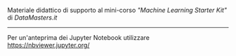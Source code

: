 Materiale didattico di supporto al mini-corso *"Machine Learning Starter Kit"* di *DataMasters.it*

-----
Per un'anteprima dei Jupyter Notebook utilizzare https://nbviewer.jupyter.org/

